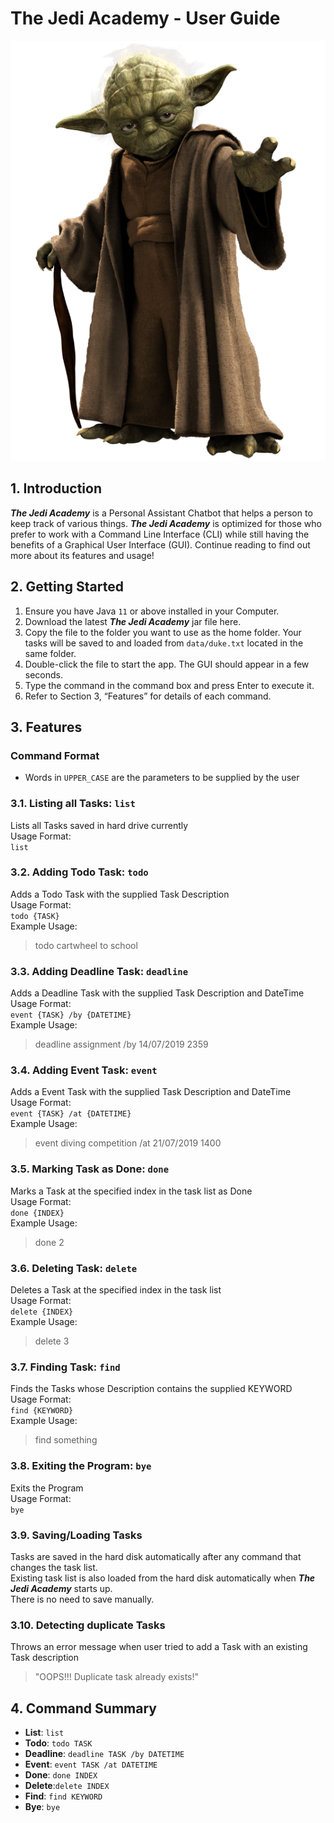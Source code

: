 # The Jedi Academy - User Guide
![Yoda](/src/main/resources/images/Yoda.png)

## 1. Introduction
_**The Jedi Academy**_ is a Personal Assistant Chatbot that helps a person to keep track of various things. _**The Jedi Academy**_ is optimized for those who prefer to work with a Command Line Interface (CLI) while still having the benefits of a Graphical User Interface (GUI). Continue reading to find out more about its features and usage!

## 2. Getting Started
1. Ensure you have Java `11` or above installed in your Computer.
2. Download the latest _**The Jedi Academy**_ jar file here.
3. Copy the file to the folder you want to use as the home folder. Your tasks will be saved to and loaded from `data/duke.txt` located in the same folder.
4. Double-click the file to start the app. The GUI should appear in a few seconds.
5. Type the command in the command box and press Enter to execute it.
6. Refer to Section 3, “Features” for details of each command.

## 3. Features 
### Command Format
* Words in `UPPER_CASE` are the parameters to be supplied by the user

### 3.1. Listing all Tasks: `list` 
Lists all Tasks saved in hard drive currently    
Usage Format:     
`list`    

### 3.2. Adding Todo Task: `todo`     
Adds a Todo Task with the supplied Task Description     
Usage Format:         
`todo {TASK}`    
Example Usage:    
>todo cartwheel to school    

### 3.3. Adding Deadline Task: `deadline` 
Adds a Deadline Task with the supplied Task Description and DateTime    
Usage Format:      
`event {TASK} /by {DATETIME}`    
Example Usage:    
>deadline assignment /by 14/07/2019 2359    

### 3.4. Adding Event Task: `event`     
Adds a Event Task with the supplied Task Description and DateTime    
Usage Format:       
`event {TASK} /at {DATETIME}`    
Example Usage:     
>event diving competition /at 21/07/2019 1400    

### 3.5. Marking Task as Done: `done`  
Marks a Task at the specified index in the task list as Done    
Usage Format:     
`done {INDEX}`    
Example Usage:    
>done 2    

### 3.6. Deleting Task: `delete` 
Deletes a Task at the specified index in the task list    
Usage Format:     
`delete {INDEX}`    
Example Usage:    
>delete 3    

### 3.7. Finding Task: `find` 
Finds the Tasks whose Description contains the supplied KEYWORD    
Usage Format:     
`find {KEYWORD}`    
Example Usage:    
>find something    

### 3.8. Exiting the Program: `bye` 
Exits the Program    
Usage Format:     
`bye`    

### 3.9. Saving/Loading Tasks
Tasks are saved in the hard disk automatically after any command that changes the task list.    
Existing task list is also loaded from the hard disk automatically when _**The Jedi Academy**_ starts up.    
There is no need to save manually.      
  
### 3.10. Detecting duplicate Tasks 
Throws an error message when user tried to add a Task with an existing Task description    
>"OOPS!!! Duplicate task already exists!"    
 
## 4. Command Summary
* **List**: `list`
* **Todo**: `todo TASK`
* **Deadline**: `deadline TASK /by DATETIME`
* **Event**: `event TASK /at DATETIME`
* **Done**: `done INDEX`
* **Delete**:`delete INDEX`
* **Find**: `find KEYWORD`
* **Bye**: `bye`
